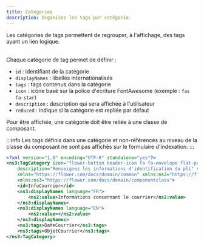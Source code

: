 ```yaml
---
title: Catégories
description: Organisez les tags par catégorie.
---
```


Les catégories de tags permettent de regrouper, à l'affichage, des tags ayant un lien logique.

<br/>
Chaque catégorie de tag permet de définir : 

- `id` : identifiant de la catégorie
- `displayNames` : libellés internationalisés
- `tags` : tags contenus dans la catégorie
- `icon` : icône basé sur la police d'écriture FontAwesome (exemple : ``fas fa-star``)
- `description` : description qui sera affichée à l'utilisateur
- `reduced` : indique si la catégorie est repliée par défaut


Pour être affichée, une catégorie doit être reliée à une classe de composant. 

:::info
Les tags définis dans une catégorie et non-référencés au niveau de la classe du composant ne sont pas affichés sur le formulaire d'indexation.
:::

```xml
<?xml version="1.0" encoding="UTF-8" standalone="yes"?>
<ns3:TagCategory icon="flower-button header-icon fa fa-envelope flat-purple"
	description="Renseignez les informations d'identification du pli" visible="true" inline="false" reduced="false"
	xmlns="https://flower.com/docs/domain/common" xmlns:ns2="https://flower.com/docs/domain/i18n"
	xmlns:ns3="https://flower.com/docs/domain/componentclass">
	<id>InfoCourrier</id>
	<ns3:displayNames language="FR">
		<ns2:value>Informations concernant le courrier</ns2:value>
	</ns3:displayNames>
	<ns3:displayNames language="EN">
		<ns2:value></ns2:value>
	</ns3:displayNames>
	<ns3:tags>DateCourrier</ns3:tags>
	<ns3:tags>ObjetCourrier</ns3:tags>
</ns3:TagCategory>
```
